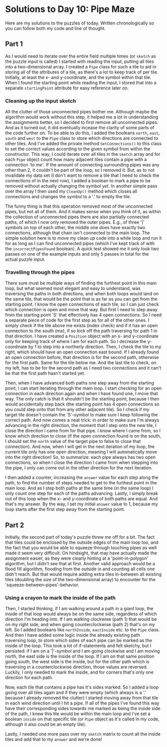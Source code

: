 # Solutions to Day 10: Pipe Maze

Here are my solutions to the puzzles of today. Written chronologically so you can follow both my code and line of thought.

## Part 1

As I would need to iterate over the entire field multiple times (or `sketch` as the puzzle input is called) I started with reading the input, putting all tiles into a two-dimensional array. I created a `Pipe` class for such a tile to aid in storing all of the attributes of a tile, as there's a lot to keep track of per tile. Initially, at least the x- and y-coordinate, and the symbol within that tile. When I found the starting point while reading the input, I stored that into a separate `startingPoint` attribute for easy reference later on.

### Cleaning up the input sketch
All the clutter of those unconnected pipes bother me. Although maybe the algorithm would work without this step, it helped me a lot in understanding the assignments better, so I decided to first remove all unconnected pipes. And as it turned out, it did eventually incease the clarity of some parts of the code further on. To be able to do this, I added the booleans `north`, `east`, `south` and `west` to the `Pipe` class to store which directions are connected to other tiles. And I've added the private method `SetConnections()` to this class to set the correct values according to the given symbol from within the constructor. This way, I could iterate over all tiles in the `sketch` array and for each `Pipe` object count how many adjacent tiles contain a pipe with a connection *'to me'*. If the amount of connecting surrounding pipes was any other than 2, it couldn't be part of the loop, so I removed it. But, as to not invalidate my data set (I don't want to remove a tile that I need to check the connections of in the next row), I added a boolean to mark a pipe to be removed without actually changing the symbol *yet*. In another simple pass over the array I then used my `CleanUp()` method which closes all connections and changes the symbol to a '.' to empty the tile.

The funny thing is that this operation removed most of the unconnected pipes, but not all of them. And it makes sense when you think of it, as within the collection of unconnected pipes there are also partially connected paths, of which I now only removed the outer pipes. E.g., of three '|' symbols on top of each other, the middle one does have exactly two connections, although that chain isn't connected to the main loop. The simple solution here is to move my clean up code into a while loop and run it for as long as I can find unconnected pipes (which I've kept track of with the `incorrectPipesFound` boolean). A quick test showed me it only took two passes on one of the example inputs and only 5 passes in total for the actual puzzle input.

### Travelling through the pipes
There sure must be multiple ways of finding the furthest point in this main loop, but what seemed most elegant and easy to understand, was traversing the paths in both directions, and when both loops would land on the same tile, that would be the point that is as far as you can get from the starting point. I know the open connections of each tile, so I can just check which connection is open and move that way. But first I need to step away from the starting point 'S' that effectively has 4 open connections. So I need a separate piece of code for the first step as for all of the other ones. I simply check if the tile above me exists (index check) and if it has an open connection to the south (me), if so kick off the path traversing for path 1 in that direction. I have created a `Position` object with an x- and y-coordinate only for keeping track of where I am for each path. So I decrease the y-coordinate by 1 to step into a northerly direction. Then, I check the tile to my right, which should have an open connection east bound. If I already found an open connection before, that direction is for the second path, otherwise for the first path. Same for the tile below me. And the last tile to check, on my left, has to be for the second path as I need two connections and it can't be that the first path hasn't started yet.

Then, when I have advanced both paths one step away from the starting point, I can start iterating through the main loop. I start checking for an open connection in each direction again and when I have found one, I move that way. The only catch is that it shouldn't be the starting point, because I then would accidentally step back (the starting point has 4 open connections so you could step onto that from any other adjacent tile). So I check if my target tile doesn't contain the 'S'-symbol to make sure I keep following the correct path. And now comes a neat trick: in order to make sure I'm always advancing in the right direction, the moment that I step onto the new tile, I close the direction I came from for that pipe. I know where I came from, so I know which direction to close (if the open connection found is on the south, I should set the `north` value of the target pipe to false to close that connection). And now, when I will get in the next iteration of my loop, the current tile only has one open direction, meaning I will automatically move into the right direction! So, to summarize: each pipe always has two open connections, so when I close the direction I came from when stepping into the pipe, I only can come out in the other direction for the next iteration.

I then added a counter, increasing the `answer` value for each step along the path, to find the number of steps needed to get to the furthest point in the main loop. And as I step both paths at the same time (in the same loop) I only count one step for each of the paths advancing. Lastly, I simply break out of this loop when the x- and y-coordinate of both paths are equal. And that's my answer. By the way, I set my initial `answer` value to 1, because my loop starts after the first step away from the starting point.

## Part 2

Initially, the second part of today's puzzle threw me off for a bit. The fact that tiles could be enclosed by the outside edges of the main loop too, and the fact that you would be able to squeeze through touching pipes as well made it seem very difficult. On hindsight, that may have actually made the assignment easier, as they were clearly hinting at a 'point-in-polygon' algorithm, but I didn't see that at first. Another valid approach would be a flood fill algorithm, flooding from the outside in and counting all cells one didn't reach. But that would require adding extra tiles in-between all existing tiles (doubling the size of the two-dimensional array) to encounter for the 'squeeze-between-pipes'-behavior.

### Using a crayon to mark the inside of the path
Then, I started thinking, if I am walking around a path in a giant loop, the inside of that loop would always be on the same side, regardless of which direction I'm heading into. If I am walking clockwise (path 1) that would be on my right side, and when going counterclockwise (path 2) that's on my left. So I added booleans like `northInside`, `eastInside` etc. to the `Pipe` class. And then I have added some logic inside the already existing path traversing loop, to store which sides of each pipe can be marked as the inside of the loop. This took a lot of if-statements and felt sketchy, but I persisted: if I am on a '|'-symbol and I am going clockwise and I am moving north, the east side is the inside of the loop. If I am on that same position going south, the west side is the inside, but for the other path which is traversing in a counterclockwise direction, those values are reversed. Luckily, I only needed to mark the inside, and for corners that's only one direction for each path.

Now, each tile that contains a pipe has it's sides marked. So I added a loop going over all tiles again and if they were empty (which always is a '.' because I already removed the clutter) I started moving away from that tile in each wind direction until I hit a pipe. If all of the pipes I've found this way have their corresponding sides towards me marked as being the inside side of the path, I knew this tile would be within the main loop and I've set a boolean `inside` on that specific tile (or `Pipe` object as it's called in my code, although it also could be an empty tile).

Lastly, I needed one more pass over my `sketch` matrix to count all the inside tiles and add that to my `answer` and we're done!